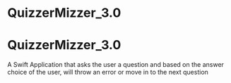 # QuizzerMizzer_3.0
# QuizzerMizzer_3.0

A Swift Application that asks the user a question and based on
the answer choice of the user, will throw an error or move in to
the next question
